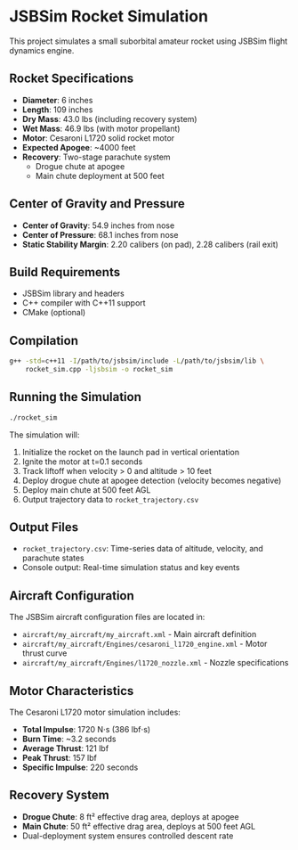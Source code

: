 # JSBSim Rocket Simulation

This project simulates a small suborbital amateur rocket using JSBSim flight dynamics engine.

## Rocket Specifications

- **Diameter**: 6 inches
- **Length**: 109 inches  
- **Dry Mass**: 43.0 lbs (including recovery system)
- **Wet Mass**: 46.9 lbs (with motor propellant)
- **Motor**: Cesaroni L1720 solid rocket motor
- **Expected Apogee**: ~4000 feet
- **Recovery**: Two-stage parachute system
  - Drogue chute at apogee
  - Main chute deployment at 500 feet

## Center of Gravity and Pressure

- **Center of Gravity**: 54.9 inches from nose
- **Center of Pressure**: 68.1 inches from nose  
- **Static Stability Margin**: 2.20 calibers (on pad), 2.28 calibers (rail exit)

## Build Requirements

- JSBSim library and headers
- C++ compiler with C++11 support
- CMake (optional)

## Compilation

```bash
g++ -std=c++11 -I/path/to/jsbsim/include -L/path/to/jsbsim/lib \
    rocket_sim.cpp -ljsbsim -o rocket_sim
```

## Running the Simulation

```bash
./rocket_sim
```

The simulation will:
1. Initialize the rocket on the launch pad in vertical orientation
2. Ignite the motor at t=0.1 seconds
3. Track liftoff when velocity > 0 and altitude > 10 feet
4. Deploy drogue chute at apogee detection (velocity becomes negative)
5. Deploy main chute at 500 feet AGL
6. Output trajectory data to `rocket_trajectory.csv`

## Output Files

- `rocket_trajectory.csv`: Time-series data of altitude, velocity, and parachute states
- Console output: Real-time simulation status and key events

## Aircraft Configuration

The JSBSim aircraft configuration files are located in:
- `aircraft/my_aircraft/my_aircraft.xml` - Main aircraft definition
- `aircraft/my_aircraft/Engines/cesaroni_l1720_engine.xml` - Motor thrust curve
- `aircraft/my_aircraft/Engines/l1720_nozzle.xml` - Nozzle specifications

## Motor Characteristics

The Cesaroni L1720 motor simulation includes:
- **Total Impulse**: 1720 N⋅s (386 lbf⋅s)
- **Burn Time**: ~3.2 seconds  
- **Average Thrust**: 121 lbf
- **Peak Thrust**: 157 lbf
- **Specific Impulse**: 220 seconds

## Recovery System

- **Drogue Chute**: 8 ft² effective drag area, deploys at apogee
- **Main Chute**: 50 ft² effective drag area, deploys at 500 feet AGL
- Dual-deployment system ensures controlled descent rate

